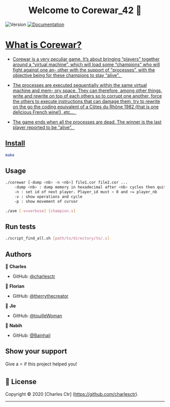 <h1 align="center">Welcome to Corewar_42 👋</h1>
<p>
  <img alt="Version" src="https://img.shields.io/badge/version-1.0-blue.svg?cacheSeconds=2592000" />
  <a href="https://github.com/charlesctr/Corewar_42/subject.pdf" target="_blank">
    <img alt="Documentation" src="https://img.shields.io/badge/documentation-yes-brightgreen.svg" />
  </a>
  <a href="https://github.com/kefranabg/readme-md-generator/graphs/commit-activity" target="_blank">
</p>

<h1>What is Corewar?</h1> 

<p>
  
* Corewar is a very peculiar game. It’s about bringing “players” together around a “virtual machine”, which will load some “champions” who will fight against one an- other with the support of “processes”, with the objective being for these champions to stay “alive”.  
  
* The processes are executed sequentially within the same virtual machine and mem- ory space. They can therefore, among other things, write and rewrite on top of each others so to corrupt one another, force the others to execute instructions that can damage them, try to rewrite on the go the coding equivalent of a Côtes du Rhône 1982 (that is one delicious French wine!), etc...  

* The game ends when all the processes are dead. The winner is the last player reported to be “alive”.   </p>


## Install

```sh
make
```

## Usage

```sh
./corewar [-dump <nb> -n <nb>] file1.cor file2.cor ...
	-dump <nb> : dump memory in hexadecimal after <nb> cycles then quit
	-n : set id of next player. Player_id must > 0 and <= player_nb
	-v : show operations and cycle
	-p : show movement of cursor
  
./asm [-v=verbose] [champion.s]
```

## Run tests

```sh
./script_find_all.sh [path/to/directory/to/.s]
```

## Authors

👤 **Charles**

* GitHub: [@charlesctr](https://github.com/charlesctr)

👤 **Florian**

* GitHub: [@therrythecreator](https://github.com/therrythecreator)

👤 **Jie**

* GitHub: [@touilleWoman](https://github.com/touilleWoman)

👤 **Nabih**

* GitHub: [@Bainhail](https://github.com/Bainhail)

## Show your support

Give a ⭐️ if this project helped you!

## 📝 License

Copyright © 2020 [Charles Ctr] (https://github.com/charlesctr).<br />
***
